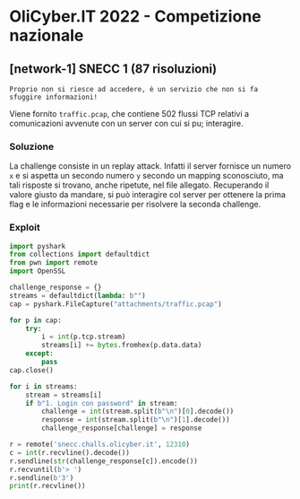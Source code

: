 # OliCyber.IT 2022 - Competizione nazionale

## [network-1] SNECC 1 (87 risoluzioni)

`Proprio non si riesce ad accedere, è un servizio che non si fa sfuggire informazioni!`

Viene fornito `traffic.pcap`, che contiene 502 flussi TCP relativi a comunicazioni avvenute con un server con cui si pu; interagire.

### Soluzione

La challenge consiste in un replay attack. Infatti il server fornisce un numero `x` e si aspetta un secondo numero `y` secondo un mapping sconosciuto, ma tali risposte si trovano, anche ripetute, nel file allegato. Recuperando il valore giusto da mandare, si può interagire col server per ottenere la prima flag e le informazioni necessarie per risolvere la seconda challenge.

### Exploit

```python
import pyshark
from collections import defaultdict
from pwn import remote
import OpenSSL

challenge_response = {}
streams = defaultdict(lambda: b"")
cap = pyshark.FileCapture("attachments/traffic.pcap")

for p in cap:
    try:
        i = int(p.tcp.stream)
        streams[i] += bytes.fromhex(p.data.data)
    except:
        pass
cap.close()

for i in streams:
    stream = streams[i]
    if b"1. Login con password" in stream:
        challenge = int(stream.split(b"\n")[0].decode())
        response = int(stream.split(b"\n")[1].decode())
        challenge_response[challenge] = response

r = remote('snecc.challs.olicyber.it', 12310)
c = int(r.recvline().decode())
r.sendline(str(challenge_response[c]).encode())
r.recvuntil(b'> ')
r.sendline(b'3')
print(r.recvline())
```
